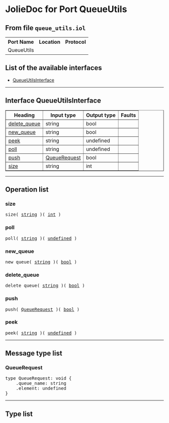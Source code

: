 <html>
<head></head><body>
<h1>JolieDoc for Port QueueUtils</h1>
<h2>From file <code>queue_utils.iol
</code></h2>
<table>
<tr>
<th>Port Name</th>
<th>Location</th>
<th>Protocol</th>
</tr>
<tr>
<td>QueueUtils</td>
<td></td>
<td></td>
</tr>
</table>
<h2>List of the available interfaces</h2>
<ul>
<li><a href="#QueueUtilsInterface">QueueUtilsInterface </a>
</ul>
<hr>
<h2 id=QueueUtilsInterface>Interface QueueUtilsInterface</h2>
<a name="QueueUtilsInterface"></a>
<table border="1">
<tr>
<th>Heading</th>
<th>Input type</th>
<th>Output type</th>
<th>Faults</th>
</tr>
<tr>
<td><a href="#delete_queue">delete_queue</a></td>
<td>string<br /></td>
<td>bool<br /></td>
<td>
</td>
</tr>
<tr>
<td><a href="#new_queue">new_queue</a></td>
<td>string<br /></td>
<td>bool<br /></td>
<td>
</td>
</tr>
<tr>
<td><a href="#peek">peek</a></td>
<td>string<br /></td>
<td>undefined<br /></td>
<td>
</td>
</tr>
<tr>
<td><a href="#poll">poll</a></td>
<td>string<br /></td>
<td>undefined<br /></td>
<td>
</td>
</tr>
<tr>
<td><a href="#push">push</a></td>
<td><a href="#QueueRequest">QueueRequest</a><br /></td>
<td>bool<br /></td>
<td>
</td>
</tr>
<tr>
<td><a href="#size">size</a></td>
<td>string<br /></td>
<td>int<br /></td>
<td>
</td>
</tr>
</table>
<hr>
<h2>Operation list</h2>
<div class="operation-title"><a name="size"></a><h3 id="size">size</h3></div>
<pre>size( <a href="#string">string</a> )( <a href="#int">int</a> )
</pre>
<div class="operation-title"><a name="poll"></a><h3 id="poll">poll</h3></div>
<pre>poll( <a href="#string">string</a> )( <a href="#undefined">undefined</a> )
</pre>
<div class="operation-title"><a name="new_queue"></a><h3 id="new_queue">new_queue</h3></div>
<pre>new_queue( <a href="#string">string</a> )( <a href="#bool">bool</a> )
</pre>
<div class="operation-title"><a name="delete_queue"></a><h3 id="delete_queue">delete_queue</h3></div>
<pre>delete_queue( <a href="#string">string</a> )( <a href="#bool">bool</a> )
</pre>
<div class="operation-title"><a name="push"></a><h3 id="push">push</h3></div>
<pre>push( <a href="#QueueRequest">QueueRequest</a> )( <a href="#bool">bool</a> )
</pre>
<div class="operation-title"><a name="peek"></a><h3 id="peek">peek</h3></div>
<pre>peek( <a href="#string">string</a> )( <a href="#undefined">undefined</a> )
</pre>
<hr>
<h2>Message type list</h2>
<a name="QueueRequest"></a><h3 id="QueueRequest">QueueRequest</h3>
<pre lang="jolie">type QueueRequest: void { 
    .queue_name: string
    .element: undefined
}</pre>
<hr>
<h2>Type list</h2>
</body>
</html>
